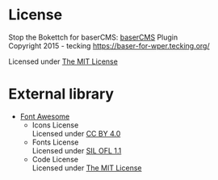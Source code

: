 # License

Stop the Bokettch for baserCMS: [baserCMS](http://basercms.net) Plugin  
Copyright 2015 - tecking <https://baser-for-wper.tecking.org/>

Licensed under [The MIT License](https://opensource.org/licenses/mit-license)

# External library

* [Font Awesome](https://fortawesome.github.io/Font-Awesome/)
   * Icons License  
     Licensed under [CC BY 4.0](https://creativecommons.org/licenses/by/4.0/)
   * Fonts License  
     Licensed under [SIL OFL 1.1](https://scripts.sil.org/OFL)
   * Code License  
     Licensed under [The MIT License](https://opensource.org/licenses/mit-license)
